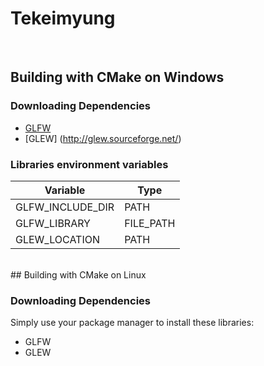 # Tekeimyung
<br />


## Building with CMake on Windows

### Downloading Dependencies
* [GLFW](http://www.glfw.org/download.html)
* [GLEW] (http://glew.sourceforge.net/)

### Libraries environment variables
Variable | Type
---------|-----
GLFW_INCLUDE_DIR | PATH
GLFW_LIBRARY | FILE_PATH
GLEW_LOCATION | PATH


<br />
## Building with CMake on Linux

### Downloading Dependencies
Simply use your package manager to install these libraries:
* GLFW
* GLEW